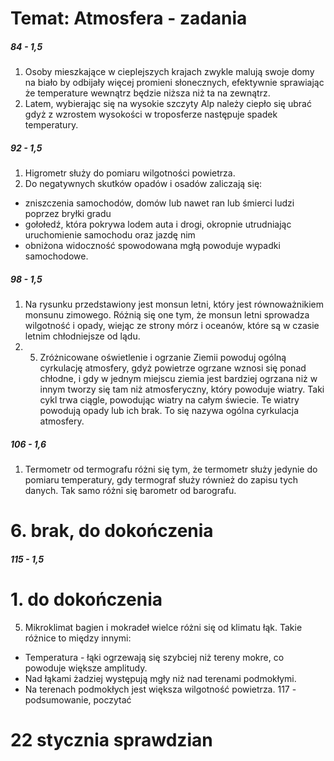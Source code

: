 # Temat: Atmosfera - zadania
##### 84 - 1,5
1. Osoby mieszkające w cieplejszych krajach zwykle malują swoje domy na biało by odbijały więcej promieni słonecznych, efektywnie sprawiając że temperature wewnątrz będzie niższa niż ta na zewnątrz.
5. Latem, wybierając się na wysokie szczyty Alp należy ciepło się ubrać gdyż z wzrostem wysokości w troposferze następuje spadek temperatury.
##### 92 - 1,5
1. Higrometr służy do pomiaru wilgotności powietrza.
5. Do negatywnych skutków opadów i osadów zaliczają się:
- zniszczenia samochodów, domów lub nawet ran lub śmierci ludzi poprzez bryłki gradu
- gołołedź, która pokrywa lodem auta i drogi, okropnie utrudniając uruchomienie samochodu oraz jazdę nim
- obniżona widoczność spowodowana mgłą powoduje wypadki samochodowe.
##### 98 - 1,5
1. Na rysunku przedstawiony jest monsun letni, który jest równoważnikiem monsunu zimowego. Różnią się one tym, że monsun letni sprowadza wilgotność i opady, wiejąc ze strony mórz i oceanów, które są w czasie letnim chłodniejsze od lądu.
2. 5. Zróżnicowane oświetlenie i ogrzanie Ziemii powoduj ogólną cyrkulację atmosfery, gdyż powietrze ogrzane wznosi się ponad chłodne, i gdy w jednym miejscu ziemia jest bardziej ogrzana niż w innym tworzy się tam niż atmosferyczny, który powoduje wiatry. Taki cykl trwa ciągle, powodując wiatry na całym świecie. Te wiatry powodują opady lub ich brak. To się nazywa ogólna cyrkulacja atmosfery.
##### 106 - 1,6
1. Termometr od termografu różni się tym, że termometr służy jedynie do pomiaru temperatury, gdy termograf służy również do zapisu tych danych. Tak samo różni się barometr od barografu.
# 6. brak, do dokończenia
##### 115 - 1,5
# 1. do dokończenia
5. Mikroklimat bagien i mokradeł wielce różni się od klimatu łąk. Takie różnice to między innymi:
- Temperatura - łąki ogrzewają się szybciej niż tereny mokre, co powoduje większe amplitudy.
- Nad łąkami żadziej występują mgły niż nad terenami podmokłymi.
- Na terenach podmokłych jest większa wilgotność powietrza.
117 - podsumowanie, poczytać
# 22 stycznia sprawdzian
